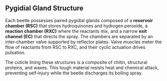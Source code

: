 ## Pygidial Gland Structure

Each beetle possesses paired pygidial glands composed of a **reservoir chamber (RSC)** that stores hydroquinones and hydrogen peroxide, a **reaction chamber (RXC)** where the reactants mix, and a narrow **exit channel (EC)** that directs the spray. The chambers are separated by an inter‑chamber valve supported by reflector plates. Valve muscles meter the flow of reactants from RSC to RXC, and their cyclic actuation drives pulsation.

The cuticle lining these structures is a composite of chitin, structural proteins, and waxes. This tough material resists heat and chemical attack, preventing self‑injury while the beetle discharges its boiling spray.
